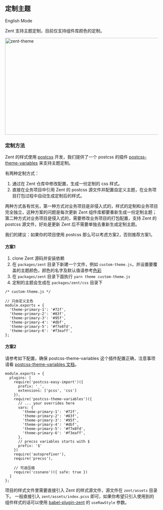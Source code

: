 ## 定制主题

English Mode

Zent 支持主题定制，目前仅支持组件库颜色的定制。

![zent-theme](https://img.yzcdn.cn/zanui/react/zent-theme.png)

### 定制方法

Zent 的样式使用 [postcss](http://postcss.org/) 开发，我们提供了一个 postcss 的插件 [postcss-theme-variables](https://www.npmjs.com/package/postcss-theme-variables) 来支持主题定制。

有两种定制方式：

1. 通过在 Zent 仓库中修改配置，生成一份定制的 css 样式。
2. 直接在业务项目中引用 Zent 的 postcss 源文件并配置自定义主题，在业务项目打包过程中自动生成定制后的样式。

两种方式各有优劣，第一种方式对业务项目是非侵入式的，样式的定制和业务项目完全独立，这种方案的问题是每次更新 Zent 组件库都要重新生成一份定制主题；第二种方式对业务项目是侵入式的，需要修改业务项目的打包配置，支持 Zent 的 postcss 源文件，好处是更新 Zent 后不需要单独去重新生成定制主题。

我们的建议：如果你的项目使用 postcss 那么可以考虑方案2，否则推荐方案1。

#### 方案1

1. clone Zent 源码并安装依赖
2. 在 `packages/zent` 目录下新建一个文件，例如 `custom-theme.js`，并设置要覆盖的主题颜色，颜色的名字及默认值请参考[色彩](colors)
3. 在 `packages/zent` 目录下面执行 `yarn theme custom-theme.js`
4. 定制的主题会生成在 `packages/zent/css` 目录下

```
/* custom-theme.js */

// 只自定义主色
module.exports = {
  'theme-primary-1': '#72f',
  'theme-primary-2': '#83f',
  'theme-primary-3': '#95f',
  'theme-primary-4': '#dbf',
  'theme-primary-5': '#f7e8fd',
  'theme-primary-6': '#f3eaff',
};
```

#### 方案2

请参考如下配置，确保 postcss-theme-variables 这个插件配置正确，注意事项请看 [postcss-theme-variables 文档](https://www.npmjs.com/package/postcss-theme-variables)。

```
module.exports = {
  plugins: [
    require('postcss-easy-import')({
      prefix: '_',
      extensions: ['pcss', 'css']
    }),
    require('postcss-theme-variables')({
      // ... your overrides here
      vars: {
        'theme-primary-1': '#72f',
        'theme-primary-2': '#83f',
        'theme-primary-3': '#95f',
        'theme-primary-4': '#dbf',
        'theme-primary-5': '#f7e8fd',
        'theme-primary-6': '#f3eaff',
      },
      // precss variables starts with $
      prefix: '$'
    })
    require('autoprefixer'),
    require('precss'),

    // 可选压缩
    require('cssnano')({ safe: true })
  ]
};
```

项目的样式文件里需要直接引入 Zent 的样式源文件，源文件在 `zent/assets` 目录下。
一般直接引入 `zent/assets/index.pcss` 即可，如果你希望只引入使用到的组件样式的话可以使用 [babel-plugin-zent](babel-plugin-zent) 的 `useRawStyle` 参数。

<style>
  img[alt="zent-theme"] {
    width: 514px;
    height: 319px;
  }
</style>
